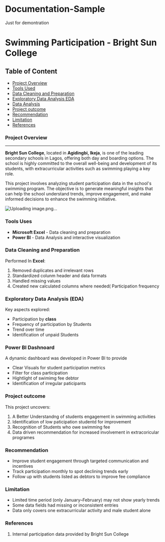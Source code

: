 # Documentation-Sample
Just for demontration
# Swimming Participation  - Bright Sun College 

## Table of Content
- [Project Overview](#project-overview)
- [Tools Used](#tools-used)
- [Data Cleaning and Preparation](#Data-Cleaning-and-Preparation)
- [Exploratory Data Analysis EDA](#Exploratory-Data-Analysis-eda)
- [Data Analysis](#data-analysis)
- [Project outcome](#project-outcome)
- [Recommendation](#recommendation)
- [Limitation ](#Limitation)
- [References ](#References)


### Project Overview
---
**Bright Sun College**, located in **Agidingbi, Ikeja**, is one of the leading secondary schools in Lagos, offering both day and boarding options. The school is highly committed to the overall well-being and development of its students, with extracurricular activities such as swimming playing a key role.

This project involves analyzing student participation data in the school's swimming program. The objective is to generate meaningful insights that can help the school understand trends, improve engagement, and make informed decisions to enhance the swimming initiative.



![Uploading image.png…]()


### Tools Uses
- **Microsoft Excel** - Data cleaning and preparation 
- **Power BI** - Data Analysis and interactive visualization 


### Data Cleaning and Preparation
Performed In **Excel**:
1. Removed duplicates and irrelevant rows 
2. Standardized colunm header and data formats 
3. Handled missing values 
4. Created new calculated columns where needed( Participation frequency


### Exploratory Data Analysis (EDA)
Key aspects explored:

 - Participation by **class**
 - Frequency of participation by Students 
 - Trend over time
 - Identification of unpaid Students
  
### Power BI Dashnoard 
A dynamic dashboard was developed in Power BI to provide 

- Clear Visuals for student participation metrics
- Filter for class participation
- Hightlight of swimimg fee debtor
- Identification of irregular paticipants

     
    
  
 ### Project outcome
   This project uncovers:
1. A Better Understandng of students engagement in swimming activities 
2. Identification of low paticipation studentd for improvement 
3. Recognition of Students who owe swimming fee
4. Data driven recommendation for increased involvement in extracoricular programes

### Recommendation
- Improve student engagement through targeted communication and incentives  
- Track participation monthly to spot declining trends early  
- Follow up with students listed as debtors to improve fee compliance

### Limitation 
- Limited time period (only January–February) may not show yearly trends  
- Some data fields had missing or inconsistent entries  
- Data only covers one extracurricular activity and male student alone


### References 
1. Internal participation data provided by Bright Sun College
